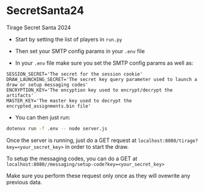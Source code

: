 # SecretSanta24
Tirage Secret Santa 2024

- Start by setting the list of players in `run.py`

- Then set your SMTP config params in your `.env` file

- In your `.env` file make sure you set the SMTP config params as well as:
```
SESSION_SECRET='The secret for the session cookie'
DRAW_LAUNCHING_SECRET='The secret key query parameter used to launch a draw or setup messaging codes'
ENCRYPTION_KEY='The encyption key used to encrypt/decrypt the artifacts'
MASTER_KEY='The master key used to decrypt the encrypted_assignments.bin file'
```

- You can then just run:
```sh
dotenvx run -f .env -- node server.js
```

Once the server is running, just do a GET request at `localhost:8080/tirage?key=<your_secret_key>` in order to start the draw.

To setup the messaging codes, you can do a GET at `localhost:8080//messaging/setup-code?key=<your_secret_key>`

Make sure you perform these request only once as they will ovewrite any previous data. 
